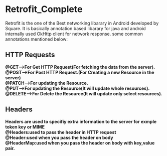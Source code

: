 # Retrofit_Complete
Retrofit is the one of the Best networking libarary in Android developed by Square.
It is basically annotation based libarary for java and android internally used OkHttp client for network response.
some common annotations mentioned below:

<B>HTTP Requests<B>
-----------------------------
@GET-->For Get HTTP Request(For fetching the data from the server).<br>
@POST-->For Post HTTP Request.(For Creating a new Resource in the server)<br>
@PATCH-->For updating the Resource.<br>
@PUT-->For updating the Resource(It will update whole resources).<br>
@DELETE-->For Delete the Resource(It will update only select resources).<br>


<B>Headers<B> 
------------------
Headers are used to specifiy extra information to the server for exmple token key or MIME<br>
@Headers:used to pass the header in HTTP request<br>
@Header:used when you pass the header on body<br>
@HeaderMap:used when you pass the header on body with key,value pair.<br>






